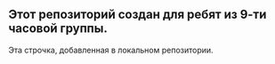 ## Этот репозиторий создан для ребят из 9-ти часовой группы.

Эта строчка, добавленная в локальном репозитории.